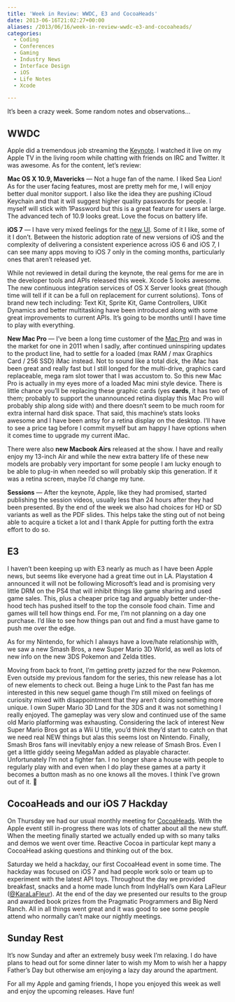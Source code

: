 ```yaml
---
title: 'Week in Review: WWDC, E3 and CocoaHeads'
date: 2013-06-16T21:02:27+00:00
aliases: /2013/06/16/week-in-review-wwdc-e3-and-cocoaheads/
categories:
  - Coding
  - Conferences
  - Gaming
  - Industry News
  - Interface Design
  - iOS
  - Life Notes
  - Xcode

---
```

It&#8217;s been a crazy week. Some random notes and observations&#8230;

## WWDC

Apple did a tremendous job streaming the [Keynote][1]. I watched it live on my Apple TV in the living room while chatting with friends on IRC and Twitter. It was awesome. As for the content, let&#8217;s review:

**Mac OS X 10.9, Mavericks** &#8212; Not a huge fan of the name. I liked Sea Lion! As for the user facing features, most are pretty meh for me, I will enjoy better dual monitor support. I also like the idea they are pushing iCloud Keychain and that it will suggest higher quality passwords for people. I myself will stick with 1Password but this is a great feature for users at large. The advanced tech of 10.9 looks great. Love the focus on battery life.

**iOS 7** &#8212; I have very mixed feelings for the [new UI][4]. Some of it I like, some of it I don&#8217;t. Between the historic adoption rate of new versions of iOS and the complexity of delivering a consistent experience across iOS 6 and iOS 7, I can see many apps moving to iOS 7 only in the coming months, particularly ones that aren&#8217;t released yet.

While not reviewed in detail during the keynote, the real gems for me are in the developer tools and APIs released this week. Xcode 5 looks awesome. The new continuous integration services of OS X Server looks great (though time will tell if it can be a full on replacement for current solutions). Tons of brand new tech including: Text Kit, Sprite Kit, Game Controllers, UIKit Dynamics and better multitasking have been introduced along with some great improvements to current APIs. It&#8217;s going to be months until I have time to play with everything.

**New Mac Pro** &#8212; I&#8217;ve been a long time customer of the [Mac Pro][6] and was in the market for one in 2011 when I sadly, after continued uninspiring updates to the product line, had to settle for a loaded (max RAM / max Graphics Card / 256 SSD) iMac instead. Not to sound like a total dick, the iMac has been great and really fast but I still longed for the multi-drive, graphics card replaceable, mega ram slot tower that I was accustom to. So this new Mac Pro is actually in my eyes more of a loaded Mac mini style device. There is little chance you&#8217;ll be replacing these graphic cards (yes **cards**, it has two of them; probably to support the unannounced retina display this Mac Pro will probably ship along side with) and there doesn&#8217;t seem to be much room for extra internal hard disk space. That said, this machine&#8217;s stats looks awesome and I have been antsy for a retina display on the desktop. I&#8217;ll have to see a price tag before I commit myself but am happy I have options when it comes time to upgrade my current iMac.

There were also **new Macbook Airs** released at the show. I have and really enjoy my 13-inch Air and while the new extra battery life of these new models are probably very important for some people I am lucky enough to be able to plug-in when needed so will probably skip this generation. If it was a retina screen, maybe I&#8217;d change my tune.

**Sessions** &#8212; After the keynote, Apple, like they had promised, started publishing the session videos, usually less than 24 hours after they had been presented. By the end of the week we also had choices for HD or SD variants as well as the PDF slides. This helps take the sting out of not being able to acquire a ticket a lot and I thank Apple for putting forth the extra effort to do so.

## E3

I haven&#8217;t been keeping up with E3 nearly as much as I have been Apple news, but seems like everyone had a great time out in LA. Playstation 4 announced it will not be following Microsoft&#8217;s lead and is promising very little DRM on the PS4 that will inhibit things like game sharing and used game sales. This, plus a cheaper price tag and arguably better under-the-hood tech has pushed itself to the top the console food chain. Time and games will tell how things end. For me, I&#8217;m not planning on a day one purchase. I&#8217;d like to see how things pan out and find a must have game to push me over the edge.

As for my Nintendo, for which I always have a love/hate relationship with, we saw a new Smash Bros, a new Super Mario 3D World, as well as lots of new info on the new 3DS Pokemon and Zelda titles.

Moving from back to front, I&#8217;m getting pretty jazzed for the new Pokemon. Even outside my previous fandom for the series, this new release has a lot of new elements to check out. Being a huge Link to the Past fan has me interested in this new sequel game though I&#8217;m still mixed on feelings of curiosity mixed with disappointment that they aren&#8217;t doing something more unique. I own Super Mario 3D Land for the 3DS and it was not something I really enjoyed. The gameplay was very slow and continued use of the same old Mario platforming was exhausting. Considering the lack of interest New Super Mario Bros got as a Wii U title, you&#8217;d think they&#8217;d start to catch on that we need real NEW things but alas this seems lost on Nintendo. Finally, Smash Bros fans will inevitably enjoy a new release of Smash Bros. Even I get a little giddy seeing MegaMan added as playable character. Unfortunately I&#8217;m not a fighter fan. I no longer share a house with people to regularly play with and even when I do play these games at a party it becomes a button mash as no one knows all the moves. I think I&#8217;ve grown out of it. 🙁

## CocoaHeads and our iOS 7 Hackday

On Thursday we had our usual monthly meeting for [CocoaHeads][7]. With the Apple event still in-progress there was lots of chatter about all the new stuff. When the meeting finally started we actually ended up with so many talks and demos we went over time. Reactive Cocoa in particular kept many a CocoaHead asking questions and thinking out of the box.

Saturday we held a hackday, our first CocoaHead event in some time. The hackday was focused on iOS 7 and had people work solo or team up to experiment with the latest API toys. Throughout the day we provided breakfast, snacks and a home made lunch from IndyHall’s own Kara LaFleur ([@KaraLaFleur][8]). At the end of the day we presented our results to the group and awarded book prizes from the Pragmatic Programmers and Big Nerd Ranch. All in all things went great and it was good to see some people attend who normally can&#8217;t make our nightly meetings.

## Sunday Rest

It&#8217;s now Sunday and after an extremely busy week I&#8217;m relaxing. I do have plans to head out for some dinner later to wish my Mom to wish her a happy Father&#8217;s Day but otherwise am enjoying a lazy day around the apartment.

For all my Apple and gaming friends, I hope you enjoyed this week as well and enjoy the upcoming releases. Have fun!

 [1]: http://www.apple.com/apple-events/june-2013/
 [4]: http://www.apple.com/ios/ios7/
 [6]: http://www.apple.com/mac-pro/
 [7]: http://phillycocoa.org/
 [8]: http://twitter.com/KaraLaFleur
